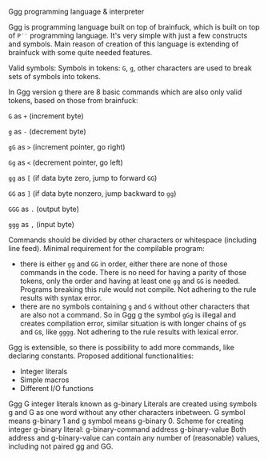 Ggg programming language & interpreter

Ggg is programming language built on top of brainfuck, which is built on top of
`P′′` programming language. It's very simple with just a few constructs and
symbols. Main reason of creation of this language is extending of brainfuck with
some quite needed features.

Valid symbols:
Symbols in tokens: `G`, `g`, other characters are used to break sets of symbols into tokens.

In Ggg version g there are 8 basic commands which are also only valid tokens, based on those from brainfuck:

`G`   as `+` (increment byte)

`g`   as `-` (decrement byte)

`gG`  as `>` (increment pointer, go right)

`Gg`  as `<` (decrement pointer, go left)

`gg`  as `[` (if data byte zero, jump to forward `GG`)

`GG`  as `]` (if data byte nonzero, jump backward to `gg`)

`GGG` as `.` (output byte)

`ggg` as `,` (input byte)

Commands should be divided by other characters or whitespace (including line
feed). Minimal requirement for the compilable program: 
- there is either `gg` and `GG` in order, either there are none of those commands 
    in the code. There is no need for having a parity of those tokens, only 
    the order and having at least one `gg` and `GG` is needed. Programs breaking 
    this rule would not compile. Not adhering to the rule results with
    syntax error.
- there are no symbols containing `g` and `G` without other characters that are also
    not a command. So in Ggg g the symbol `gGg` is illegal and creates compilation
    error, similar situation is with longer chains of `g`s and `G`s, like `gggg`.
    Not adhering to the rule results with lexical error.

Ggg is extensible, so there is possibility to add more commands, like declaring 
constants.
Proposed additional functionalities:
 -  Integer literals
 -  Simple macros
 -  Different I/O functions

Ggg G integer literals known as g-binary
Literals are created using symbols g and G as one word without any other
characters inbetween. G symbol means g-binary 1 and g symbol means g-binary 0.
Scheme for creating integer g-binary literal:
g-binary-command address g-binary-value
Both address and g-binary-value can contain any number of (reasonable)
values, including not paired gg and GG.


